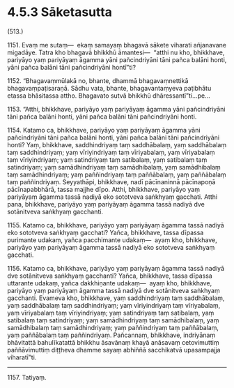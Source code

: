 

# 4.5.3 Sāketasutta




(513.)

1151\. Evaṃ me sutaṃ—  ekaṃ samayaṃ bhagavā sākete viharati añjanavane migadāye. Tatra kho bhagavā bhikkhū āmantesi—  “atthi nu kho, bhikkhave, pariyāyo yaṃ pariyāyaṃ āgamma yāni pañcindriyāni tāni pañca balāni honti, yāni pañca balāni tāni pañcindriyāni hontī”ti?

1152\. “Bhagavaṃmūlakā no, bhante, dhammā bhagavaṃnettikā bhagavaṃpaṭisaraṇā. Sādhu vata, bhante, bhagavantaṃyeva paṭibhātu etassa bhāsitassa attho. Bhagavato sutvā bhikkhū dhāressantī”ti…pe…

1153\. “Atthi, bhikkhave, pariyāyo yaṃ pariyāyaṃ āgamma yāni pañcindriyāni tāni pañca balāni honti, yāni pañca balāni tāni pañcindriyāni honti.

1154\. Katamo ca, bhikkhave, pariyāyo yaṃ pariyāyaṃ āgamma yāni pañcindriyāni tāni pañca balāni honti, yāni pañca balāni tāni pañcindriyāni honti? Yaṃ, bhikkhave, saddhindriyaṃ taṃ saddhābalaṃ, yaṃ saddhābalaṃ taṃ saddhindriyaṃ; yaṃ vīriyindriyaṃ taṃ vīriyabalaṃ, yaṃ vīriyabalaṃ taṃ vīriyindriyaṃ; yaṃ satindriyaṃ taṃ satibalaṃ, yaṃ satibalaṃ taṃ satindriyaṃ; yaṃ samādhindriyaṃ taṃ samādhibalaṃ, yaṃ samādhibalaṃ taṃ samādhindriyaṃ; yaṃ paññindriyaṃ taṃ paññābalaṃ, yaṃ paññābalaṃ taṃ paññindriyaṃ. Seyyathāpi, bhikkhave, nadī pācīnaninnā pācīnapoṇā pācīnapabbhārā, tassa majjhe dīpo. Atthi, bhikkhave, pariyāyo yaṃ pariyāyaṃ āgamma tassā nadiyā eko sototveva saṅkhyaṃ gacchati. Atthi pana, bhikkhave, pariyāyo yaṃ pariyāyaṃ āgamma tassā nadiyā dve sotānitveva saṅkhyaṃ gacchanti.

1155\. Katamo ca, bhikkhave, pariyāyo yaṃ pariyāyaṃ āgamma tassā nadiyā eko sototveva saṅkhyaṃ gacchati? Yañca, bhikkhave, tassa dīpassa purimante udakaṃ, yañca pacchimante udakaṃ—  ayaṃ kho, bhikkhave, pariyāyo yaṃ pariyāyaṃ āgamma tassā nadiyā eko sototveva saṅkhyaṃ gacchati.

1156\. Katamo ca, bhikkhave, pariyāyo yaṃ pariyāyaṃ āgamma tassā nadiyā dve sotānitveva saṅkhyaṃ gacchanti? Yañca, bhikkhave, tassa dīpassa uttarante udakaṃ, yañca dakkhiṇante udakaṃ—  ayaṃ kho, bhikkhave, pariyāyo yaṃ pariyāyaṃ āgamma tassā nadiyā dve sotānitveva saṅkhyaṃ gacchanti. Evameva kho, bhikkhave, yaṃ saddhindriyaṃ taṃ saddhābalaṃ, yaṃ saddhābalaṃ taṃ saddhindriyaṃ; yaṃ vīriyindriyaṃ taṃ vīriyabalaṃ, yaṃ vīriyabalaṃ taṃ vīriyindriyaṃ; yaṃ satindriyaṃ taṃ satibalaṃ, yaṃ satibalaṃ taṃ satindriyaṃ; yaṃ samādhindriyaṃ taṃ samādhibalaṃ, yaṃ samādhibalaṃ taṃ samādhindriyaṃ; yaṃ paññindriyaṃ taṃ paññābalaṃ, yaṃ paññābalaṃ taṃ paññindriyaṃ. Pañcannaṃ, bhikkhave, indriyānaṃ bhāvitattā bahulīkatattā bhikkhu āsavānaṃ khayā anāsavaṃ cetovimuttiṃ paññāvimuttiṃ diṭṭheva dhamme sayaṃ abhiññā sacchikatvā upasampajja viharatī”ti.

---

1157\. Tatiyaṃ.





